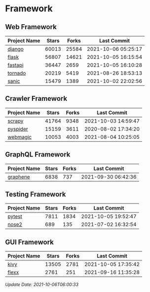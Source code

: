 # Framework

## Web Framework
| Project Name | Stars | Forks | Last Commit |
| ------------ | ----- | ----- | ----------- |
| [django](https://github.com/django/django) | 60013 | 25584 | 2021-10-06 05:25:17 |
| [flask](https://github.com/pallets/flask) | 56807 | 14621 | 2021-10-05 16:15:54 |
| [fastapi](https://github.com/tiangolo/fastapi) | 36447 | 2659 | 2021-10-05 16:10:28 |
| [tornado](https://github.com/tornadoweb/tornado) | 20219 | 5419 | 2021-08-26 18:53:13 |
| [sanic](https://github.com/sanic-org/sanic) | 15479 | 1389 | 2021-10-02 22:02:56 |

## Crawler Framework
| Project Name | Stars | Forks | Last Commit |
| ------------ | ----- | ----- | ----------- |
| [scrapy](https://github.com/scrapy/scrapy) | 41764 | 9348 | 2021-10-03 14:59:47 |
| [pyspider](https://github.com/binux/pyspider) | 15159 | 3611 | 2020-08-02 17:34:20 |
| [webmagic](https://github.com/code4craft/webmagic) | 10053 | 4003 | 2021-08-04 10:25:05 |

## GraphQL Framework
| Project Name | Stars | Forks | Last Commit |
| ------------ | ----- | ----- | ----------- |
| [graphene](https://github.com/graphql-python/graphene) | 6838 | 737 | 2021-09-30 06:42:36 |

## Testing Framework
| Project Name | Stars | Forks | Last Commit |
| ------------ | ----- | ----- | ----------- |
| [pytest](https://github.com/pytest-dev/pytest) | 7811 | 1834 | 2021-10-05 19:52:47 |
| [nose2](https://github.com/nose-devs/nose2) | 689 | 135 | 2021-07-02 16:32:54 |

## GUI Framework
| Project Name | Stars | Forks | Last Commit |
| ------------ | ----- | ----- | ----------- |
| [kivy](https://github.com/kivy/kivy) | 13505 | 2781 | 2021-10-05 17:35:42 |
| [flexx](https://github.com/flexxui/flexx) | 2761 | 251 | 2021-09-16 11:35:28 |

*Update Date: 2021-10-06T06:00:33*